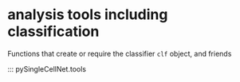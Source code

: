 # analysis tools including classification

Functions that create or require the classifier `clf` object, and friends

::: pySingleCellNet.tools


